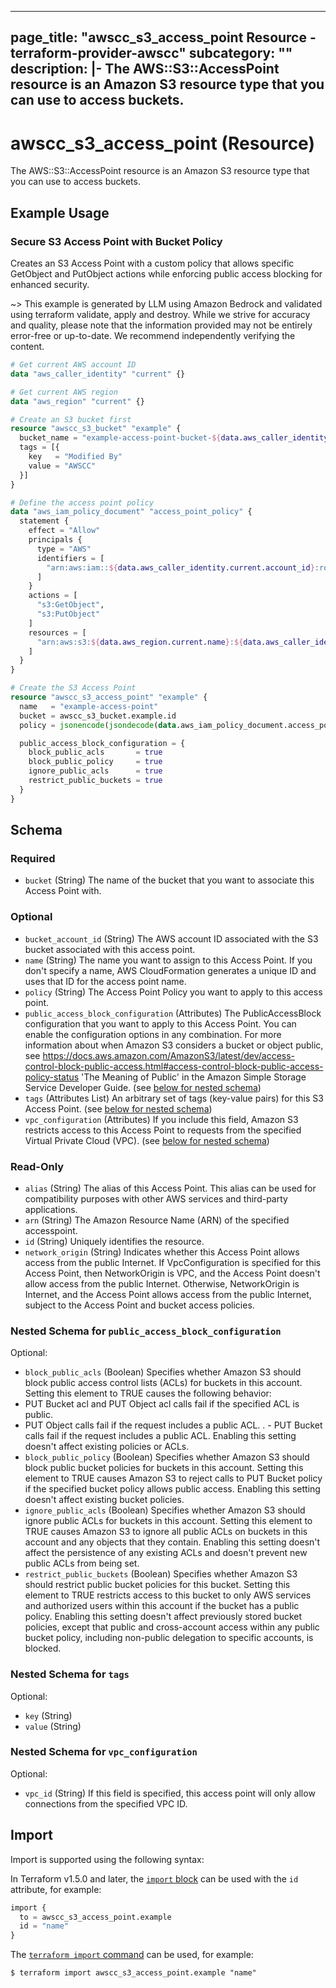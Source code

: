 
---
page_title: "awscc_s3_access_point Resource - terraform-provider-awscc"
subcategory: ""
description: |-
  The AWS::S3::AccessPoint resource is an Amazon S3 resource type that you can use to access buckets.
---

# awscc_s3_access_point (Resource)

The AWS::S3::AccessPoint resource is an Amazon S3 resource type that you can use to access buckets.

## Example Usage

### Secure S3 Access Point with Bucket Policy

Creates an S3 Access Point with a custom policy that allows specific GetObject and PutObject actions while enforcing public access blocking for enhanced security.

~> This example is generated by LLM using Amazon Bedrock and validated using terraform validate, apply and destroy. While we strive for accuracy and quality, please note that the information provided may not be entirely error-free or up-to-date. We recommend independently verifying the content.

```terraform
# Get current AWS account ID
data "aws_caller_identity" "current" {}

# Get current AWS region
data "aws_region" "current" {}

# Create an S3 bucket first
resource "awscc_s3_bucket" "example" {
  bucket_name = "example-access-point-bucket-${data.aws_caller_identity.current.account_id}"
  tags = [{
    key   = "Modified By"
    value = "AWSCC"
  }]
}

# Define the access point policy
data "aws_iam_policy_document" "access_point_policy" {
  statement {
    effect = "Allow"
    principals {
      type = "AWS"
      identifiers = [
        "arn:aws:iam::${data.aws_caller_identity.current.account_id}:root"
      ]
    }
    actions = [
      "s3:GetObject",
      "s3:PutObject"
    ]
    resources = [
      "arn:aws:s3:${data.aws_region.current.name}:${data.aws_caller_identity.current.account_id}:accesspoint/example-access-point/object/*"
    ]
  }
}

# Create the S3 Access Point
resource "awscc_s3_access_point" "example" {
  name   = "example-access-point"
  bucket = awscc_s3_bucket.example.id
  policy = jsonencode(jsondecode(data.aws_iam_policy_document.access_point_policy.json))

  public_access_block_configuration = {
    block_public_acls       = true
    block_public_policy     = true
    ignore_public_acls      = true
    restrict_public_buckets = true
  }
}
```

<!-- schema generated by tfplugindocs -->
## Schema

### Required

- `bucket` (String) The name of the bucket that you want to associate this Access Point with.

### Optional

- `bucket_account_id` (String) The AWS account ID associated with the S3 bucket associated with this access point.
- `name` (String) The name you want to assign to this Access Point. If you don't specify a name, AWS CloudFormation generates a unique ID and uses that ID for the access point name.
- `policy` (String) The Access Point Policy you want to apply to this access point.
- `public_access_block_configuration` (Attributes) The PublicAccessBlock configuration that you want to apply to this Access Point. You can enable the configuration options in any combination. For more information about when Amazon S3 considers a bucket or object public, see https://docs.aws.amazon.com/AmazonS3/latest/dev/access-control-block-public-access.html#access-control-block-public-access-policy-status 'The Meaning of Public' in the Amazon Simple Storage Service Developer Guide. (see [below for nested schema](#nestedatt--public_access_block_configuration))
- `tags` (Attributes List) An arbitrary set of tags (key-value pairs) for this S3 Access Point. (see [below for nested schema](#nestedatt--tags))
- `vpc_configuration` (Attributes) If you include this field, Amazon S3 restricts access to this Access Point to requests from the specified Virtual Private Cloud (VPC). (see [below for nested schema](#nestedatt--vpc_configuration))

### Read-Only

- `alias` (String) The alias of this Access Point. This alias can be used for compatibility purposes with other AWS services and third-party applications.
- `arn` (String) The Amazon Resource Name (ARN) of the specified accesspoint.
- `id` (String) Uniquely identifies the resource.
- `network_origin` (String) Indicates whether this Access Point allows access from the public Internet. If VpcConfiguration is specified for this Access Point, then NetworkOrigin is VPC, and the Access Point doesn't allow access from the public Internet. Otherwise, NetworkOrigin is Internet, and the Access Point allows access from the public Internet, subject to the Access Point and bucket access policies.

<a id="nestedatt--public_access_block_configuration"></a>
### Nested Schema for `public_access_block_configuration`

Optional:

- `block_public_acls` (Boolean) Specifies whether Amazon S3 should block public access control lists (ACLs) for buckets in this account. Setting this element to TRUE causes the following behavior:
- PUT Bucket acl and PUT Object acl calls fail if the specified ACL is public.
 - PUT Object calls fail if the request includes a public ACL.
. - PUT Bucket calls fail if the request includes a public ACL.
Enabling this setting doesn't affect existing policies or ACLs.
- `block_public_policy` (Boolean) Specifies whether Amazon S3 should block public bucket policies for buckets in this account. Setting this element to TRUE causes Amazon S3 to reject calls to PUT Bucket policy if the specified bucket policy allows public access. Enabling this setting doesn't affect existing bucket policies.
- `ignore_public_acls` (Boolean) Specifies whether Amazon S3 should ignore public ACLs for buckets in this account. Setting this element to TRUE causes Amazon S3 to ignore all public ACLs on buckets in this account and any objects that they contain. Enabling this setting doesn't affect the persistence of any existing ACLs and doesn't prevent new public ACLs from being set.
- `restrict_public_buckets` (Boolean) Specifies whether Amazon S3 should restrict public bucket policies for this bucket. Setting this element to TRUE restricts access to this bucket to only AWS services and authorized users within this account if the bucket has a public policy.
Enabling this setting doesn't affect previously stored bucket policies, except that public and cross-account access within any public bucket policy, including non-public delegation to specific accounts, is blocked.


<a id="nestedatt--tags"></a>
### Nested Schema for `tags`

Optional:

- `key` (String)
- `value` (String)


<a id="nestedatt--vpc_configuration"></a>
### Nested Schema for `vpc_configuration`

Optional:

- `vpc_id` (String) If this field is specified, this access point will only allow connections from the specified VPC ID.

## Import

Import is supported using the following syntax:

In Terraform v1.5.0 and later, the [`import` block](https://developer.hashicorp.com/terraform/language/import) can be used with the `id` attribute, for example:

```terraform
import {
  to = awscc_s3_access_point.example
  id = "name"
}
```

The [`terraform import` command](https://developer.hashicorp.com/terraform/cli/commands/import) can be used, for example:

```shell
$ terraform import awscc_s3_access_point.example "name"
```
